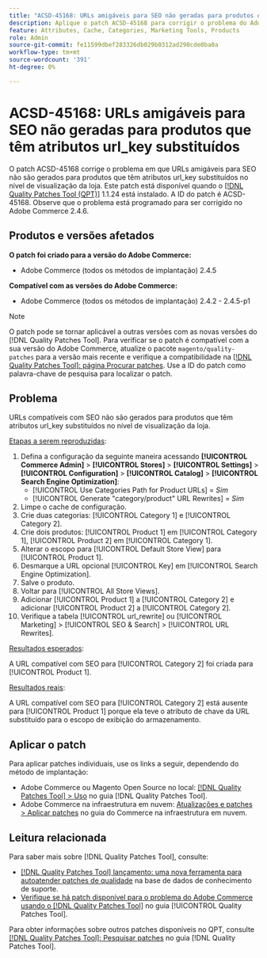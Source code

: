 ```yaml
---
title: "ACSD-45168: URLs amigáveis para SEO não geradas para produtos que têm atributos url_key substituídos"
description: Aplique o patch ACSD-45168 para corrigir o problema do Adobe Commerce, em que URLs amigáveis para SEO não gerados para produtos que têm atributos url_key substituídos no nível da visualização da loja.
feature: Attributes, Cache, Categories, Marketing Tools, Products
role: Admin
source-git-commit: fe11599dbef283326db029b0312ad290cde0ba0a
workflow-type: tm+mt
source-wordcount: '391'
ht-degree: 0%

---
```


# ACSD-45168: URLs amigáveis para SEO não geradas para produtos que têm atributos url_key substituídos

O patch ACSD-45168 corrige o problema em que URLs amigáveis para SEO não são gerados para produtos que têm atributos url_key substituídos no nível de visualização da loja. Este patch está disponível quando o [[!DNL Quality Patches Tool (QPT)]](https://experienceleague.adobe.com/en/docs/commerce-knowledge-base/kb/announcements/commerce-announcements/magento-quality-patches-released-new-tool-to-self-serve-quality-patches) 1.1.24 está instalado. A ID do patch é ACSD-45168. Observe que o problema está programado para ser corrigido no Adobe Commerce 2.4.6.

## Produtos e versões afetados

**O patch foi criado para a versão do Adobe Commerce:**

* Adobe Commerce (todos os métodos de implantação) 2.4.5

**Compatível com as versões do Adobe Commerce:**

* Adobe Commerce (todos os métodos de implantação) 2.4.2 - 2.4.5-p1

>[!NOTE]
>
>O patch pode se tornar aplicável a outras versões com as novas versões do [!DNL Quality Patches Tool]. Para verificar se o patch é compatível com a sua versão do Adobe Commerce, atualize o pacote `magento/quality-patches` para a versão mais recente e verifique a compatibilidade na [[!DNL Quality Patches Tool]: página Procurar patches](https://experienceleague.adobe.com/tools/commerce-quality-patches/index.html). Use a ID do patch como palavra-chave de pesquisa para localizar o patch.

## Problema

URLs compatíveis com SEO não são gerados para produtos que têm atributos url_key substituídos no nível de visualização da loja.

<u>Etapas a serem reproduzidas</u>:

1. Defina a configuração da seguinte maneira acessando **[!UICONTROL Commerce Admin]** > **[!UICONTROL Stores]** > **[!UICONTROL Settings]** > **[!UICONTROL Configuration]** > **[!UICONTROL Catalog]** > **[!UICONTROL Search Engine Optimization]**:
   * [!UICONTROL Use Categories Path for Product URLs] = *Sim*
   * [!UICONTROL Generate "category/product" URL Rewrites] = *Sim*
1. Limpe o cache de configuração.
1. Crie duas categorias: [!UICONTROL Category 1] e [!UICONTROL Category 2].
1. Crie dois produtos: [!UICONTROL Product 1] em [!UICONTROL Category 1], [!UICONTROL Product 2] em [!UICONTROL Category 1].
1. Alterar o escopo para [!UICONTROL Default Store View] para [!UICONTROL Product 1].
1. Desmarque a URL opcional [!UICONTROL Key] em [!UICONTROL Search Engine Optimization].
1. Salve o produto.
1. Voltar para [!UICONTROL All Store Views].
1. Adicionar [!UICONTROL Product 1] a [!UICONTROL Category 2] e adicionar [!UICONTROL Product 2] a [!UICONTROL Category 2].
1. Verifique a tabela [!UICONTROL url_rewrite] ou [!UICONTROL Marketing] > [!UICONTROL SEO & Search] > [!UICONTROL URL Rewrites].

<u>Resultados esperados</u>:

A URL compatível com SEO para [!UICONTROL Category 2] foi criada para [!UICONTROL Product 1].

<u>Resultados reais</u>:

A URL compatível com SEO para [!UICONTROL Category 2] está ausente para [!UICONTROL Product 1] porque ela teve o atributo de chave da URL substituído para o escopo de exibição do armazenamento.

## Aplicar o patch

Para aplicar patches individuais, use os links a seguir, dependendo do método de implantação:

* Adobe Commerce ou Magento Open Source no local: [[!DNL Quality Patches Tool] > Uso](/help/tools/quality-patches-tool/usage.md) no guia [!DNL Quality Patches Tool].
* Adobe Commerce na infraestrutura em nuvem: [Atualizações e patches > Aplicar patches](https://experienceleague.adobe.com/docs/commerce-cloud-service/user-guide/develop/upgrade/apply-patches.html) no guia do Commerce na infraestrutura em nuvem.

## Leitura relacionada

Para saber mais sobre [!DNL Quality Patches Tool], consulte:

* [[!DNL Quality Patches Tool] lançamento: uma nova ferramenta para autoatender patches de qualidade](https://experienceleague.adobe.com/en/docs/commerce-knowledge-base/kb/announcements/commerce-announcements/magento-quality-patches-released-new-tool-to-self-serve-quality-patches) na base de dados de conhecimento de suporte.
* [Verifique se há patch disponível para o problema do Adobe Commerce usando o  [!DNL Quality Patches Tool]](/help/tools/quality-patches-tool/patches-available-in-qpt/check-patch-for-magento-issue-with-magento-quality-patches.md) no guia [!UICONTROL Quality Patches Tool].


Para obter informações sobre outros patches disponíveis no QPT, consulte [[!DNL Quality Patches Tool]: Pesquisar patches](https://experienceleague.adobe.com/tools/commerce-quality-patches/index.html) no guia [!DNL Quality Patches Tool].
